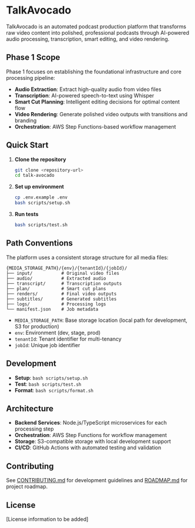 # TalkAvocado

TalkAvocado is an automated podcast production platform that transforms raw video content into polished, professional podcasts through AI-powered audio processing, transcription, smart editing, and video rendering.

## Phase 1 Scope

Phase 1 focuses on establishing the foundational infrastructure and core processing pipeline:

- **Audio Extraction**: Extract high-quality audio from video files
- **Transcription**: AI-powered speech-to-text using Whisper
- **Smart Cut Planning**: Intelligent editing decisions for optimal content flow
- **Video Rendering**: Generate polished video outputs with transitions and branding
- **Orchestration**: AWS Step Functions-based workflow management

## Quick Start

1. **Clone the repository**

   ```bash
   git clone <repository-url>
   cd talk-avocado
   ```

2. **Set up environment**

   ```bash
   cp .env.example .env
   bash scripts/setup.sh
   ```

3. **Run tests**

   ```bash
   bash scripts/test.sh
   ```

## Path Conventions

The platform uses a consistent storage structure for all media files:

```text
{MEDIA_STORAGE_PATH}/{env}/{tenantId}/{jobId}/
├── input/           # Original video files
├── audio/           # Extracted audio
├── transcript/      # Transcription outputs
├── plan/            # Smart cut plans
├── renders/         # Final video outputs
├── subtitles/       # Generated subtitles
├── logs/            # Processing logs
└── manifest.json    # Job metadata
```

- `MEDIA_STORAGE_PATH`: Base storage location (local path for development, S3 for production)
- `env`: Environment (dev, stage, prod)
- `tenantId`: Tenant identifier for multi-tenancy
- `jobId`: Unique job identifier

## Development

- **Setup**: `bash scripts/setup.sh`
- **Test**: `bash scripts/test.sh`
- **Format**: `bash scripts/format.sh`

## Architecture

- **Backend Services**: Node.js/TypeScript microservices for each processing step
- **Orchestration**: AWS Step Functions for workflow management
- **Storage**: S3-compatible storage with local development support
- **CI/CD**: GitHub Actions with automated testing and validation

## Contributing

See [CONTRIBUTING.md](docs/CONTRIBUTING.md) for development guidelines and [ROADMAP.md](docs/ROADMAP.md) for project roadmap.

## License

[License information to be added]
